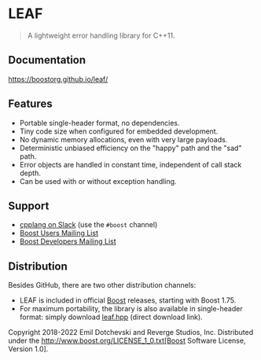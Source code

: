 # LEAF

> A lightweight error handling library for C++11.

## Documentation

https://boostorg.github.io/leaf/

## Features

* Portable single-header format, no dependencies.
* Tiny code size when configured for embedded development.
* No dynamic memory allocations, even with very large payloads.
* Deterministic unbiased efficiency on the "happy" path and the "sad" path.
* Error objects are handled in constant time, independent of call stack depth.
* Can be used with or without exception handling.

## Support

* [cpplang on Slack](https://Cpplang.slack.com) (use the `#boost` channel)
* [Boost Users Mailing List](https://lists.boost.org/mailman/listinfo.cgi/boost-users)
* [Boost Developers Mailing List](https://lists.boost.org/mailman/listinfo.cgi/boost)

## Distribution

Besides GitHub, there are two other distribution channels:

* LEAF is included in official [Boost](https://www.boost.org/) releases, starting with Boost 1.75.
* For maximum portability, the library is also available in single-header format: simply download [leaf.hpp](https://boostorg.github.io/leaf/leaf.hpp) (direct download link).

Copyright 2018-2022 Emil Dotchevski and Reverge Studios, Inc. Distributed under the http://www.boost.org/LICENSE_1_0.txt[Boost Software License, Version 1.0].
